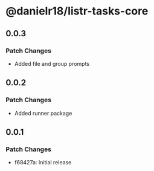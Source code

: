 # @danielr18/listr-tasks-core

## 0.0.3

### Patch Changes

- Added file and group prompts

## 0.0.2

### Patch Changes

- Added runner package

## 0.0.1

### Patch Changes

- f68427a: Initial release
